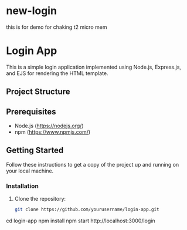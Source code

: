 # new-login
this is for demo for chaking t2 micro mem
# Login App

This is a simple login application implemented using Node.js, Express.js, and EJS for rendering the HTML template.

## Project Structure


## Prerequisites

- Node.js (https://nodejs.org/)
- npm (https://www.npmjs.com/)

## Getting Started

Follow these instructions to get a copy of the project up and running on your local machine.

### Installation

1. Clone the repository:
   ```sh
   git clone https://github.com/yourusername/login-app.git

cd login-app
npm install
npm start
http://localhost:3000/login
